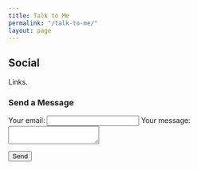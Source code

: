 ```yaml
---
title: Talk to Me
permalink: "/talk-to-me/"
layout: page
---
```


<div class="content">
<h2 class="title is-2">Social</h2>
<p>Links.</p>

<h3 class="subtitle is-3">Send a Message</h3>

<form
  action="https://formspree.io/mdowygkz"
  method="POST"
>
  <label>
    Your email:
    <input type="text" name="_replyto">
  </label>
  <label>
    Your message:
    <textarea name="message"></textarea>
  </label>

  <button type="submit">Send</button>
</form>